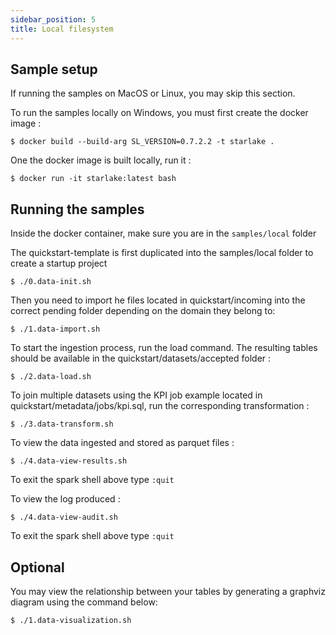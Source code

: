 ```yaml
---
sidebar_position: 5
title: Local filesystem
---
```



## Sample setup
If running the samples on MacOS or Linux, you may skip this section.

To run the samples locally on Windows, you must first create the docker image :

````shell
$ docker build --build-arg SL_VERSION=0.7.2.2 -t starlake .
````

One the docker image is built locally, run it :

````shell
$ docker run -it starlake:latest bash
````

## Running the samples

Inside the docker container, make sure you are in the `samples/local` folder

The quickstart-template is first duplicated into the samples/local folder to create a startup project  

````shell
$ ./0.data-init.sh
````
Then you need to import he files located in quickstart/incoming into the correct pending folder depending on the domain they belong to:
````shell
$ ./1.data-import.sh
````
To start the ingestion process, run the load command. The resulting tables should be available in the quickstart/datasets/accepted folder :
````shell
$ ./2.data-load.sh
````

To join multiple datasets using the KPI job example located in quickstart/metadata/jobs/kpi.sql, run the corresponding transformation :
````shell
$ ./3.data-transform.sh
````


To view the data ingested and stored as parquet files :
````shell
$ ./4.data-view-results.sh
````
To exit the spark shell above type `:quit`

To view the log produced :
````shell
$ ./4.data-view-audit.sh
````
To exit the spark shell above type `:quit`


## Optional

You may view the relationship between your tables by generating a graphviz diagram using the command below:
````shell
$ ./1.data-visualization.sh
````





